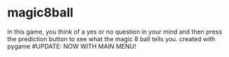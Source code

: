 # magic8ball
in this game, you think of a yes or no question in your mind and then press the prediction button to see what the magic 8 ball tells you.
created with pygame
#UPDATE: NOW WITH MAIN MENU!
